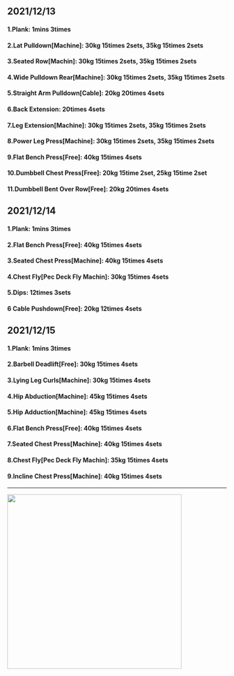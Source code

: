 ## 2021/12/13
#### 1.Plank: 1mins 3times
#### 2.Lat Pulldown\[Machine\]: 30kg 15times 2sets, 35kg 15times 2sets
#### 3.Seated Row\[Machin]: 30kg 15times 2sets, 35kg 15times 2sets
#### 4.Wide Pulldown Rear\[Machine\]: 30kg 15times 2sets, 35kg 15times 2sets
#### 5.Straight Arm Pulldown\[Cable\]: 20kg 20times 4sets
#### 6.Back Extension: 20times 4sets
#### 7.Leg Extension\[Machine]: 30kg 15times 2sets, 35kg 15times 2sets
#### 8.Power Leg Press\[Machine\]: 30kg 15times 2sets, 35kg 15times 2sets
#### 9.Flat Bench Press\[Free\]: 40kg 15times 4sets
#### 10.Dumbbell Chest Press\[Free\]: 20kg 15time 2set, 25kg 15time 2set
#### 11.Dumbbell Bent Over Row\[Free\]: 20kg 20times 4sets

## 2021/12/14
#### 1.Plank: 1mins 3times
#### 2.Flat Bench Press\[Free\]: 40kg 15times 4sets
#### 3.Seated Chest Press\[Machine\]: 40kg 15times 4sets
#### 4.Chest Fly\[Pec Deck Fly Machin]: 30kg 15times 4sets
#### 5.Dips: 12times 3sets
#### 6 Cable Pushdown\[Free\]: 20kg 12times 4sets

## 2021/12/15
#### 1.Plank: 1mins 3times
#### 2.Barbell Deadlift\[Free\]: 30kg 15times 4sets
#### 3.Lying Leg Curls\[Machine\]: 30kg 15times 4sets
#### 4.Hip Abduction\[Machine\]: 45kg 15times 4sets
#### 5.Hip Adduction\[Machine\]: 45kg 15times 4sets
#### 6.Flat Bench Press\[Free\]: 40kg 15times 4sets
#### 7.Seated Chest Press\[Machine\]: 40kg 15times 4sets
#### 8.Chest Fly\[Pec Deck Fly Machin]: 35kg 15times 4sets
#### 9.Incline Chest Press\[Machine\]: 40kg 15times 4sets

---

<img src='./_resources/__021.jpg' width='400px' />
